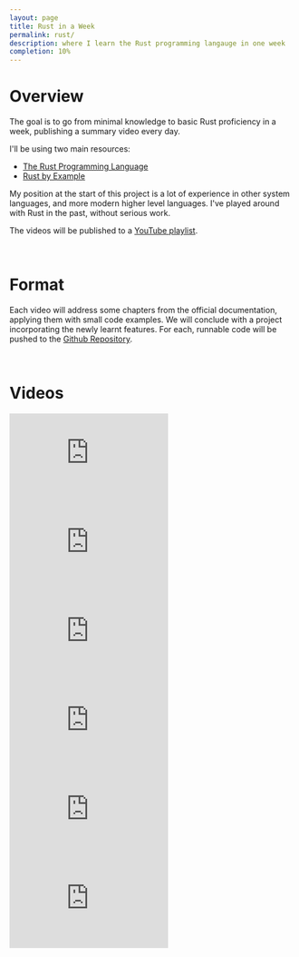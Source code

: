 ```yaml
---
layout: page
title: Rust in a Week
permalink: rust/
description: where I learn the Rust programming langauge in one week
completion: 10%
---
```


# Overview

The goal is to go from minimal knowledge to basic Rust proficiency in a week,
publishing a summary video every day.

I'll be using two main resources:

* [The Rust Programming Language](https://doc.rust-lang.org/book/)
* [Rust by Example](http://rustbyexample.com/)

My position at the start of this project is a lot of experience in other system
languages, and more modern higher level languages.  I've played around with
Rust in the past, without serious work.

The videos will be published to a [YouTube playlist](https://www.youtube.com/playlist?list=PLSeig21vs6mMfDB36BLFO3FH9TunZbyct).

<br>

# Format

Each video will address some chapters from the official documentation,
applying them with small code examples.  We will conclude with a project
incorporating the newly learnt features.  For each, runnable code will be
pushed to the [Github Repository](https://github.com/beneills/rust-in-a-week).

<br>

# Videos

<iframe width="280" height="157" src="https://www.youtube.com/embed/oBH9h99HF6o" frameborder="0" allowfullscreen></iframe>
<iframe width="280" height="157" src="https://www.youtube.com/embed/EEtDn7q0C58" frameborder="0" allowfullscreen></iframe>
<iframe width="280" height="157" src="https://www.youtube.com/embed/bYaWgQXGuZY" frameborder="0" allowfullscreen></iframe>
<iframe width="280" height="157" src="https://www.youtube.com/embed/P3CbuflyoQs" frameborder="0" allowfullscreen></iframe>

<iframe width="280" height="157" src="https://www.youtube.com/embed/xtFLt0VDzeI" frameborder="0" allowfullscreen></iframe>
<iframe width="280" height="157" src="https://www.youtube.com/embed/LD_XFA38YHA" frameborder="0" allowfullscreen></iframe>

<br>
